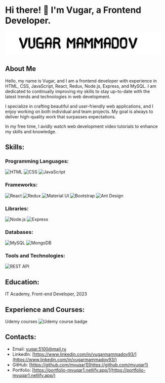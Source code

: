 # Hi there! 👋 I'm Vugar, a Frontend Developer.

![Vugar Mammadov](./images/vugar-mammadov-black-background.jpg)

## About Me

Hello, my name is Vugar, and I am a frontend developer with experience in HTML, CSS, JavaScript, React, Redux, Node.js, Express, and MySQL. I am dedicated to continually improving my skills to stay up-to-date with the latest trends and technologies in web development.

I specialize in crafting beautiful and user-friendly web applications, and I enjoy working on both individual and team projects. My goal is always to deliver high-quality work that surpasses expectations.

In my free time, I avidly watch web development video tutorials to enhance my skills and knowledge.

## Skills:

### Programming Languages:

![HTML](https://img.shields.io/badge/HTML-blue?style=for-the-badge&logo=html5)
![CSS](https://img.shields.io/badge/CSS-blue?style=for-the-badge&logo=css3)
![JavaScript](https://img.shields.io/badge/JavaScript-blue?style=for-the-badge&logo=javascript)

### Frameworks:

![React](https://img.shields.io/badge/React-blue?style=for-the-badge&logo=react)
![Redux](https://img.shields.io/badge/Redux-blue?style=for-the-badge&logo=redux)
![Material UI](https://img.shields.io/badge/Material%20UI-blue?style=for-the-badge&logo=material-ui)
![Bootstrap](https://img.shields.io/badge/Bootstrap-blue?style=for-the-badge&logo=bootstrap)
![Ant Design](https://img.shields.io/badge/Ant%20Design-blue?style=for-the-badge&logo=ant-design)

### Libraries:

![Node.js](https://img.shields.io/badge/Node.js-blue?style=for-the-badge&logo=node.js)
![Express](https://img.shields.io/badge/Express-blue?style=for-the-badge&logo=express)

### Databases:

![MySQL](https://img.shields.io/badge/MySQL-blue?style=for-the-badge&logo=mysql)
![MongoDB](https://img.shields.io/badge/MongoDB-blue?style=for-the-badge&logo=mongodb)

### Tools and Technologies:

![REST API](https://img.shields.io/badge/REST%20API-blue?style=for-the-badge&logo=api)

## Education:

IT Academy, Front-end Developer, 2023

## Experience and Courses:

Udemy courses ![Udemy course badge](https://img.shields.io/badge/Udemy-black?style=for-the-badge&logo=udemy&color=EC5252)

## Contacts:

- Email: vuqar.5100@mail.ru
- LinkedIn: [https://www.linkedin.com/in/vugarmammadov93/](https://www.linkedin.com/in/vugarmammadov93/)
- GitHub: [https://github.com/mvuqar1](https://github.com/mvuqar1)
- Portfolio: [https://portfolio-mvuqar1.netlify.app/](https://portfolio-mvuqar1.netlify.app/)
